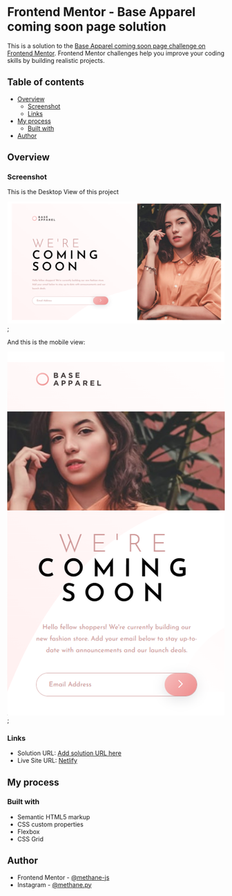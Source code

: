 # Frontend Mentor - Base Apparel coming soon page solution

This is a solution to the [Base Apparel coming soon page challenge on Frontend Mentor](https://www.frontendmentor.io/challenges/base-apparel-coming-soon-page-5d46b47f8db8a7063f9331a0). Frontend Mentor challenges help you improve your coding skills by building realistic projects. 

## Table of contents

- [Overview](#overview)
  - [Screenshot](#screenshot)
  - [Links](#links)
- [My process](#my-process)
  - [Built with](#built-with)
- [Author](#author)

## Overview

### Screenshot

This is the Desktop View of this project

![](Desktop%20View.png);

And this is the mobile view:

![](Mobile%20View.png);

### Links

- Solution URL: [Add solution URL here](https://your-solution-url.com)
- Live Site URL: [Netlify](https://emailform678.netlify.app)

## My process

### Built with

- Semantic HTML5 markup
- CSS custom properties
- Flexbox
- CSS Grid

## Author

- Frontend Mentor - [@methane-js](https://www.frontendmentor.io/profile/methane-js)
- Instagram - [@methane.py](https://www.instagram.com/methane.py/)


